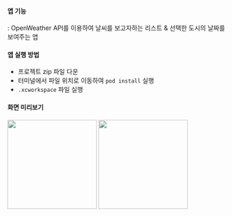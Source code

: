 #### 앱 기능
: OpenWeather API를 이용하여 날씨를 보고자하는 리스트 & 선택한 도시의 날짜를 보여주는 앱
#### 앱 실행 방법
- 프로젝트 zip 파일 다운
- 터미널에서 파일 위치로 이동하여 `pod install` 실행
- `.xcworkspace` 파일 실행
#### 화면 미리보기
<img src ="https://user-images.githubusercontent.com/96823668/213439838-6dea4552-bdb5-4d4e-9e1c-4caedc445a2b.png" width = "200">   <img src ="https://user-images.githubusercontent.com/96823668/213440112-c45deab1-7917-4b57-a576-d9b13d44d5aa.png" width = "200">    
